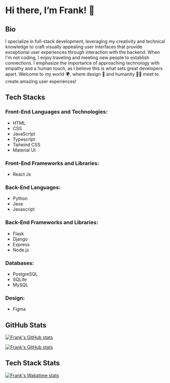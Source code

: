 # Hi there, I’m Frank! 👋

## Bio

I specialize in full-stack development, leveraging my creativity and technical knowledge to craft visually appealing user interfaces that provide exceptional user experiences through interaction with the backend. When I'm not coding, I enjoy traveling and meeting new people to establish connections. I emphasize the importance of approaching technology with empathy and a human touch, as I believe this is what sets great developers apart. Welcome to my world 🌍, where design 🎨 and humanity 👏🏾 meet to create amazing user experiences!

## Tech Stacks

### Front-End Languages and Technologies:
- HTML
- CSS
- JavaScript
- Typescript
- Tailwind CSS
- Material UI

### Front-End Frameworks and Libraries:
- React Js

### Back-End Languages:
- Python
- Java
- Javascript

### Back-End Frameworks and Libraries:
- Flask
- Django
- Express
- Node.js

### Databases:
- PostgreSQL
- SQLite
- MySQL

### Design:
- Figma

## GitHub Stats

[![Frank's GitHub stats](https://github-readme-stats.vercel.app/api?username=Mwaisaka&show_icons=true&theme=dark)](https://github.com/Mwaisaka)

[![Frank's GitHub stats](https://github-readme-streak-stats.herokuapp.com/?user=Mwaisaka&theme=gotham_icons=true&theme=dark)](https://github.com/Mwaisaka)


## Tech Stack Stats

[![Frank's Wakatime stats](https://github-readme-stats.vercel.app/api/wakatime?username=Mwaisaka&layout=compact)](https://github.com/Mwaisaka)


<!---
Mwaisaka/Mwaisaka is a ✨ special ✨ repository because its `README.md` (this file) appears on your GitHub profile.
You can click the Preview link to take a look at your changes.
--->
